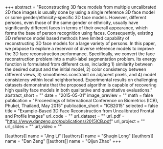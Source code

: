 +++
abstract = "Reconstructing 3D face models from multiple uncalibrated 2D face images is usually done by using a single reference 3D face model or some gender/ethnicity-specific 3D face models. However, different persons, even those of the same gender or ethnicity, usually have significantly different faces in terms of their overall appearance, which forms the base of person recognition using faces. Consequently, existing 3D reference model based methods have limited capability of reconstructing 3D face models for a large variety of persons. In this paper, we propose to explore a reservoir of diverse reference models to improve the 3D face reconstruction performance. Specifically, we convert the face reconstruction problem into a multi-label segmentation problem. Its energy function is formulated from different cues, including 1) similarity between the desired output and the initial model, 2) color consistency between different views, 3) smoothness constraint on adjacent pixels, and 4) model consistency within local neighborhood. Experimental results on challenging datasets demonstrate that the proposed algorithm is capable of recovering high quality face models in both qualitative and quantitative evaluations."
abstract_short = ""
date = "2015-05-01"
image_preview = ""
math = false
publication = "Proceedings of International Conference on Biometrics (ICB), Phuket, Thailand, May 2015"
publication_short = "ICB2015"
selected = false
title = "Example-Based 3D Face Reconstruction from Uncalibrated Frontal and Profile Images"
url_code = ""
url_dataset = ""
url_pdf = "https://www.danzeng.org/publications/2015ICB.pdf"
url_project = ""
url_slides = ""
url_video = ""

[[authors]]
    name = "Jing Li"
[[authors]]
    name = "Shuqin Long"
[[authors]]
    name = "Dan Zeng"
[[authors]]
    name = "Qijun Zhao"
+++